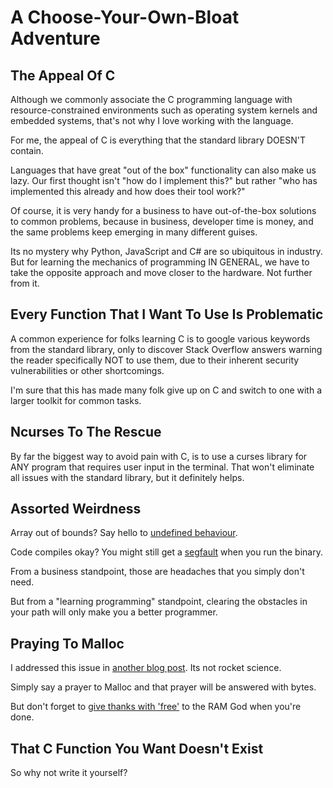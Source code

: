 # A Choose-Your-Own-Bloat Adventure

## The Appeal Of C

Although we commonly associate the C programming language with resource-constrained environments such as operating system kernels and embedded systems, that's not
why I love working with the language.

For me, the appeal of C is everything that the standard library DOESN'T contain.

Languages that have great "out of the box" functionality can also make us lazy. Our first thought isn't "how do I implement this?" but rather "who has implemented
this already and how does their tool work?"

Of course, it is very handy for a business to have out-of-the-box solutions to common problems, because in business, developer time is money, and the same problems keep emerging in many different guises.

Its no mystery why Python, JavaScript and C# are so ubiquitous in industry. But for learning the mechanics of programming IN GENERAL, we have to take the opposite
approach and move closer to the hardware. Not further from it.

## Every Function That I Want To Use Is Problematic

A common experience for folks learning C is to google various keywords from the standard library, only to discover Stack Overflow answers warning the reader
specifically NOT to use them, due to their inherent security vulnerabilities or other shortcomings.

I'm sure that this has made many folk give up on C and switch to one with a larger toolkit for common tasks.

## Ncurses To The Rescue

By far the biggest way to avoid pain with C, is to use a curses library for ANY program that requires user input in the terminal. That won't
eliminate all issues with the standard library, but it definitely helps.

## Assorted Weirdness

Array out of bounds? Say hello to [undefined behaviour](https://en.wikipedia.org/wiki/Undefined_behavior).

Code compiles okay? You might still get a [segfault](https://en.wikipedia.org/wiki/Segmentation_fault) when you run the binary.

From a business standpoint, those are headaches that you simply don't need.

But from a "learning programming" standpoint, clearing the obstacles in your path will only make you a better programmer.

## Praying To Malloc

I addressed this issue in [another blog post](https://github.com/sammi-turner/Blog/blob/main/setting-forth-in-c.md). Its not rocket science.

Simply say a prayer to Malloc and that prayer will be answered with bytes.

But don't forget to [give thanks with 'free'](https://www.youtube.com/watch?v=Fgb8l2Ve8vo) to the RAM God when you're done.

## That C Function You Want Doesn't Exist

So why not write it yourself?


